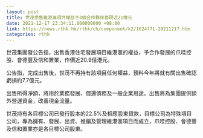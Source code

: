 ```yaml
---
layout: post
title: 世茂悉售維港滙項目權益予3個合作夥伴套現近21億元
date: 2021-12-17 23:34:11.000000000 +08:00
link: https://news.rthk.hk/rthk/ch/component/k2/1624771-20211217.htm
categories: rthk
---
```


世茂集團發公告指，出售香港住宅發展項目維港滙的權益，予合作發展的爪哇控股、會德豐及信和置業，作價近20.9億港元。

公告指，完成出售後，世茂不再持有該項目任何權益，預料今年將就有關出售確認虧損約7.7億元。

出售所得淨額，將用於業務發展、償還債務及一般企業用途。出售將為集團提供額外營運資金，改善現金流量。

世茂持有各目標公司已發行股本的22.5%及相應股東貸款，目標公司為特殊項目公司，專為擁有、發展、出資、推銷及管理維港滙項目而成立，爪哇控股、會德豐及信和置業亦是各目標公司股東。

